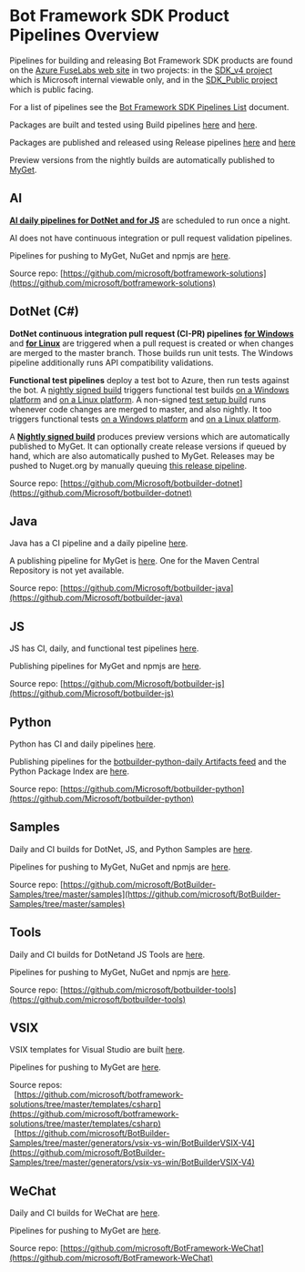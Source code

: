 # Bot Framework SDK Product Pipelines Overview
Pipelines for building and releasing Bot Framework SDK products are found on the [Azure FuseLabs web site](https://fuselabs.visualstudio.com/) in two projects: in the [SDK_v4 project](https://fuselabs.visualstudio.com/SDK_v4/_build?view=folders) which is Microsoft internal viewable only, and in the [SDK_Public project](https://fuselabs.visualstudio.com/SDK_Public/_build?view=folders) which is public facing.

For a list of pipelines see the [Bot Framework SDK Pipelines List](SdkPipelinesList.md) document.

Packages are built and tested using Build pipelines [here](https://fuselabs.visualstudio.com/SDK_v4/_build?view=folders) and [here](https://fuselabs.visualstudio.com/SDK_Public/_build?view=folders).

Packages are published and released using Release pipelines [here](https://fuselabs.visualstudio.com/SDK_v4/_release?_a=releases&view=all&path=%5C) and [here](https://fuselabs.visualstudio.com/SDK_Public/_release?_a=releases&view=all&path=%5C)

Preview versions from the nightly builds are automatically published to [MyGet](https://botbuilder.myget.org/gallery).

## AI

**[AI daily pipelines for DotNet and for JS](https://fuselabs.visualstudio.com/SDK_v4/_build?_a=allDefinitions&path=%5CAI%5C&treeState=XEFJ)** are scheduled to run once a night.

AI does not have continuous integration or pull request validation pipelines.

Pipelines for pushing to MyGet, NuGet and npmjs are [here](https://fuselabs.visualstudio.com/SDK_v4/_release?_a=releases&view=all&path=%5CAI).

Source repo: [https://github.com/microsoft/botframework-solutions](https://github.com/microsoft/botframework-solutions)

## DotNet (C#)

**DotNet continuous integration pull request (CI-PR) pipelines [for Windows](https://fuselabs.visualstudio.com/SDK_v4/_build?definitionId=499&_a=summary)** and **[for Linux](https://fuselabs.visualstudio.com/SDK_v4/_build?definitionId=660&_a=summary)** are triggered when a pull request is created or when changes are merged to the master branch. 
Those builds run unit tests. The Windows pipeline additionally runs API compatibility validations. 

**Functional test pipelines** deploy a test bot to Azure, then run tests against the bot. A [nightly signed build](https://fuselabs.visualstudio.com/SDK_v4/_build?definitionId=739&_a=summary) triggers functional test builds [on a Windows platform](https://fuselabs.visualstudio.com/SDK_v4/_release?_a=releases&view=all&definitionId=88) and [on a Linux platform](https://fuselabs.visualstudio.com/SDK_v4/_release?_a=releases&view=all&definitionId=87). A non-signed [test setup build](https://fuselabs.visualstudio.com/SDK_v4/_build/index?definitionId=740&_a=completed) runs whenever code changes are merged to master, and also nightly. It too triggers functional tests [on a Windows platform](https://fuselabs.visualstudio.com/SDK_v4/_release?_a=releases&view=all&definitionId=91) and [on a Linux platform](https://fuselabs.visualstudio.com/SDK_v4/_release?_a=releases&view=all&definitionId=92).

A **[Nightly signed build](https://fuselabs.visualstudio.com/SDK_v4/_build?definitionId=739&_a=summary)** produces preview versions which are automatically published to MyGet. It can optionally create release versions if queued by hand, which are also automatically pushed to MyGet. Releases may be pushed to Nuget.org by manually queuing [this release pipeline]().

Source repo: [https://github.com/Microsoft/botbuilder-dotnet](https://github.com/Microsoft/botbuilder-dotnet)

## Java

Java has a CI pipeline and a daily pipeline [here](https://fuselabs.visualstudio.com/SDK_v4/_build?definitionScope=%5CJava).

A publishing pipeline for MyGet is [here](https://fuselabs.visualstudio.com/SDK_v4/_release?view=all&path=%5CJava&_a=releases). One for the Maven Central Repository is not yet available.

Source repo: [https://github.com/Microsoft/botbuilder-java](https://github.com/Microsoft/botbuilder-java)

## JS

JS has CI, daily, and functional test pipelines [here](https://fuselabs.visualstudio.com/SDK_v4/_build?definitionScope=%5CJS).

Publishing pipelines for MyGet and npmjs are [here](https://fuselabs.visualstudio.com/SDK_v4/_build?definitionScope=%5CJS).

Source repo: [https://github.com/Microsoft/botbuilder-js](https://github.com/Microsoft/botbuilder-js)

## Python

Python has CI and daily pipelines [here](https://fuselabs.visualstudio.com/SDK_v4/_build?definitionScope=%5CPython).

Publishing pipelines for the [botbuilder-python-daily Artifacts feed](https://fuselabs.visualstudio.com/SDK_v4/_packaging?_a=feed&feed=botbuilder-python-daily) and the Python Package Index are [here](https://fuselabs.visualstudio.com/SDK_v4/_release?view=all&path=%5CPython&_a=releases).

Source repo: [https://github.com/Microsoft/botbuilder-python](https://github.com/Microsoft/botbuilder-python)

## Samples

Daily and CI builds for DotNet, JS, and Python Samples are [here](https://fuselabs.visualstudio.com/SDK_v4/_build?definitionScope=%5CSamples).

Pipelines for pushing to MyGet, NuGet and npmjs are [here](https://fuselabs.visualstudio.com/SDK_v4/_release?_a=releases&view=all&path=%5CSamples).

Source repo: [https://github.com/microsoft/BotBuilder-Samples/tree/master/samples](https://github.com/microsoft/BotBuilder-Samples/tree/master/samples)

## Tools

Daily and CI builds for DotNetand JS Tools are [here](https://fuselabs.visualstudio.com/SDK_v4/_build?definitionScope=%5CTools).

Pipelines for pushing to MyGet, NuGet and npmjs are [here](https://fuselabs.visualstudio.com/SDK_v4/_release?_a=releases&view=all&path=%5CTools).

Source repo: [https://github.com/microsoft/botbuilder-tools](https://github.com/microsoft/botbuilder-tools)

## VSIX

VSIX templates for Visual Studio are built [here](https://fuselabs.visualstudio.com/SDK_v4/_build?definitionScope=%5CVSIX).

Pipelines for pushing to MyGet are [here](https://fuselabs.visualstudio.com/SDK_v4/_release?_a=releases&view=all&path=%5CVSIX).

Source repos: 
<br/>&nbsp;&nbsp;[https://github.com/microsoft/botframework-solutions/tree/master/templates/csharp](https://github.com/microsoft/botframework-solutions/tree/master/templates/csharp)
<br/>&nbsp;&nbsp;[https://github.com/microsoft/BotBuilder-Samples/tree/master/generators/vsix-vs-win/BotBuilderVSIX-V4](https://github.com/microsoft/BotBuilder-Samples/tree/master/generators/vsix-vs-win/BotBuilderVSIX-V4)

## WeChat

Daily and CI builds for WeChat are [here](https://fuselabs.visualstudio.com/SDK_v4/_build?definitionScope=%5CWeChat).

Pipelines for pushing to MyGet are [here](https://fuselabs.visualstudio.com/SDK_v4/_release?_a=releases&view=all&path=%5CWeChat).

Source repo: [https://github.com/microsoft/BotFramework-WeChat](https://github.com/microsoft/BotFramework-WeChat)
